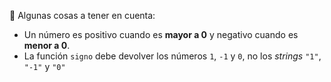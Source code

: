 :eyes: Algunas cosas a tener en cuenta: 

* Un número es positivo cuando es **mayor a 0** y negativo cuando es **menor a 0**.
* La función `signo` debe devolver los números `1`, `-1` y `0`, no los _strings_ `"1"`, `"-1"` y `"0"`